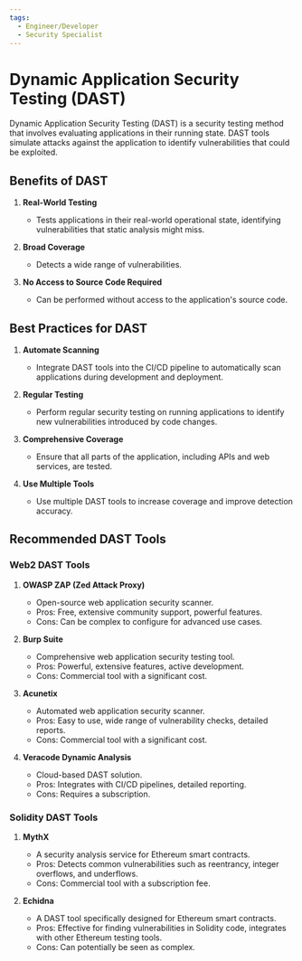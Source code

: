```yaml
---
tags:
  - Engineer/Developer
  - Security Specialist
---
```


# Dynamic Application Security Testing (DAST)


Dynamic Application Security Testing (DAST) is a security testing method that involves evaluating applications in their running state. DAST tools simulate attacks against the application to identify vulnerabilities that could be exploited.

## Benefits of DAST

1. **Real-World Testing**
   - Tests applications in their real-world operational state, identifying vulnerabilities that static analysis might miss.

2. **Broad Coverage**
   - Detects a wide range of vulnerabilities.

3. **No Access to Source Code Required**
   - Can be performed without access to the application's source code.

## Best Practices for DAST

1. **Automate Scanning**
   - Integrate DAST tools into the CI/CD pipeline to automatically scan applications during development and deployment.

2. **Regular Testing**
   - Perform regular security testing on running applications to identify new vulnerabilities introduced by code changes.

3. **Comprehensive Coverage**
   - Ensure that all parts of the application, including APIs and web services, are tested.

4. **Use Multiple Tools**
   - Use multiple DAST tools to increase coverage and improve detection accuracy.

## Recommended DAST Tools

### Web2 DAST Tools

1. **OWASP ZAP (Zed Attack Proxy)**
   - Open-source web application security scanner.
   - Pros: Free, extensive community support, powerful features.
   - Cons: Can be complex to configure for advanced use cases.

2. **Burp Suite**
   - Comprehensive web application security testing tool.
   - Pros: Powerful, extensive features, active development.
   - Cons: Commercial tool with a significant cost.

3. **Acunetix**
   - Automated web application security scanner.
   - Pros: Easy to use, wide range of vulnerability checks, detailed reports.
   - Cons: Commercial tool with a significant cost.

4. **Veracode Dynamic Analysis**
   - Cloud-based DAST solution.
   - Pros: Integrates with CI/CD pipelines, detailed reporting.
   - Cons: Requires a subscription.

### Solidity DAST Tools

1. **MythX**
   - A security analysis service for Ethereum smart contracts.
   - Pros: Detects common vulnerabilities such as reentrancy, integer overflows, and underflows.
   - Cons: Commercial tool with a subscription fee.

2. **Echidna**
   - A DAST tool specifically designed for Ethereum smart contracts.
   - Pros: Effective for finding vulnerabilities in Solidity code, integrates with other Ethereum testing tools.
   - Cons: Can potentially be seen as complex.